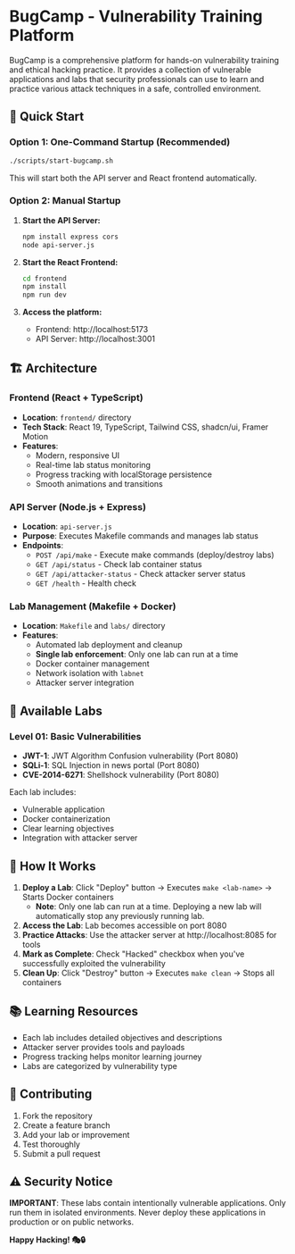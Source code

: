 # BugCamp - Vulnerability Training Platform

BugCamp is a comprehensive platform for hands-on vulnerability training and ethical hacking practice. It provides a collection of vulnerable applications and labs that security professionals can use to learn and practice various attack techniques in a safe, controlled environment.

## 🚀 Quick Start

### Option 1: One-Command Startup (Recommended)
```bash
./scripts/start-bugcamp.sh
```

This will start both the API server and React frontend automatically.

### Option 2: Manual Startup

1. **Start the API Server:**
   ```bash
   npm install express cors
   node api-server.js
   ```

2. **Start the React Frontend:**
   ```bash
   cd frontend
   npm install
   npm run dev
   ```

3. **Access the platform:**
   - Frontend: http://localhost:5173
   - API Server: http://localhost:3001

## 🏗 Architecture

### Frontend (React + TypeScript)
- **Location**: `frontend/` directory
- **Tech Stack**: React 19, TypeScript, Tailwind CSS, shadcn/ui, Framer Motion
- **Features**: 
  - Modern, responsive UI
  - Real-time lab status monitoring
  - Progress tracking with localStorage persistence
  - Smooth animations and transitions

### API Server (Node.js + Express)
- **Location**: `api-server.js`
- **Purpose**: Executes Makefile commands and manages lab status
- **Endpoints**:
  - `POST /api/make` - Execute make commands (deploy/destroy labs)
  - `GET /api/status` - Check lab container status
  - `GET /api/attacker-status` - Check attacker server status
  - `GET /health` - Health check

### Lab Management (Makefile + Docker)
- **Location**: `Makefile` and `labs/` directory
- **Features**:
  - Automated lab deployment and cleanup
  - **Single lab enforcement**: Only one lab can run at a time
  - Docker container management
  - Network isolation with `labnet`
  - Attacker server integration

## 🧪 Available Labs

### Level 01: Basic Vulnerabilities
- **JWT-1**: JWT Algorithm Confusion vulnerability (Port 8080)
- **SQLi-1**: SQL Injection in news portal (Port 8080)
- **CVE-2014-6271**: Shellshock vulnerability (Port 8080)

Each lab includes:
- Vulnerable application
- Docker containerization
- Clear learning objectives
- Integration with attacker server

## 🎯 How It Works

1. **Deploy a Lab**: Click "Deploy" button → Executes `make <lab-name>` → Starts Docker containers
   - **Note**: Only one lab can run at a time. Deploying a new lab will automatically stop any previously running lab.
2. **Access the Lab**: Lab becomes accessible on port 8080
3. **Practice Attacks**: Use the attacker server at http://localhost:8085 for tools
4. **Mark as Complete**: Check "Hacked" checkbox when you've successfully exploited the vulnerability
5. **Clean Up**: Click "Destroy" button → Executes `make clean` → Stops all containers

## 📚 Learning Resources

- Each lab includes detailed objectives and descriptions
- Attacker server provides tools and payloads
- Progress tracking helps monitor learning journey
- Labs are categorized by vulnerability type

## 🤝 Contributing

1. Fork the repository
2. Create a feature branch
3. Add your lab or improvement
4. Test thoroughly
5. Submit a pull request

## ⚠️ Security Notice

**IMPORTANT**: These labs contain intentionally vulnerable applications. Only run them in isolated environments. Never deploy these applications in production or on public networks.


**Happy Hacking! 🎭🔒**

